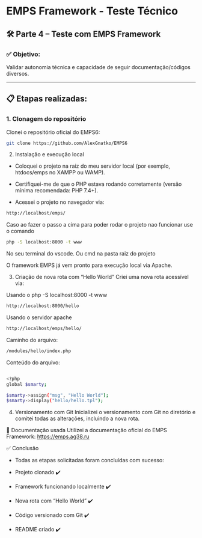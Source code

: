 # EMPS Framework - Teste Técnico

## 🛠️ Parte 4 – Teste com EMPS Framework

### ✅ Objetivo:
Validar autonomia técnica e capacidade de seguir documentação/códigos diversos.

---

## 📋 Etapas realizadas:

### 1. Clonagem do repositório

Clonei o repositório oficial do EMPS6:
```bash
git clone https://github.com/AlexGnatko/EMPS6
```

2. Instalação e execução local
  * Coloquei o projeto na raiz do meu servidor local (por exemplo, htdocs/emps no XAMPP ou WAMP).

  * Certifiquei-me de que o PHP estava rodando corretamente (versão mínima recomendada: PHP 7.4+).

  * Acessei o projeto no navegador via:

```bash
http://localhost/emps/
```
Caso ao fazer o passo a cima para poder rodar o projeto nao funcionar use o comando 

```bash
php -S localhost:8000 -t www

```

No seu terminal do vscode. Ou cmd na pasta raiz do projeto

O framework EMPS já vem pronto para execução local via Apache.

3. Criação de nova rota com “Hello World”
Criei uma nova rota acessível via:

Usando o php -S localhost:8000 -t www
```bash
http://localhost:8000/hello
```

Usando o servidor apache 

```bash
http://localhost/emps/hello/
```

Caminho do arquivo:

```bash
/modules/hello/index.php
```
Conteúdo do arquivo:

```bash

<?php
global $smarty;

$smarty->assign("msg", "Hello World");
$smarty->display("hello/hello.tpl");

```
4. Versionamento com Git
Inicializei o versionamento com Git no diretório e comitei todas as alterações, incluindo a nova rota.


📄 Documentação usada
Utilizei a documentação oficial do EMPS Framework:
https://emps.ag38.ru

✅ Conclusão
  * Todas as etapas solicitadas foram concluídas com sucesso:

  * Projeto clonado ✔️

  * Framework funcionando localmente ✔️

  * Nova rota com “Hello World” ✔️

  * Código versionado com Git ✔️

  * README criado ✔️


